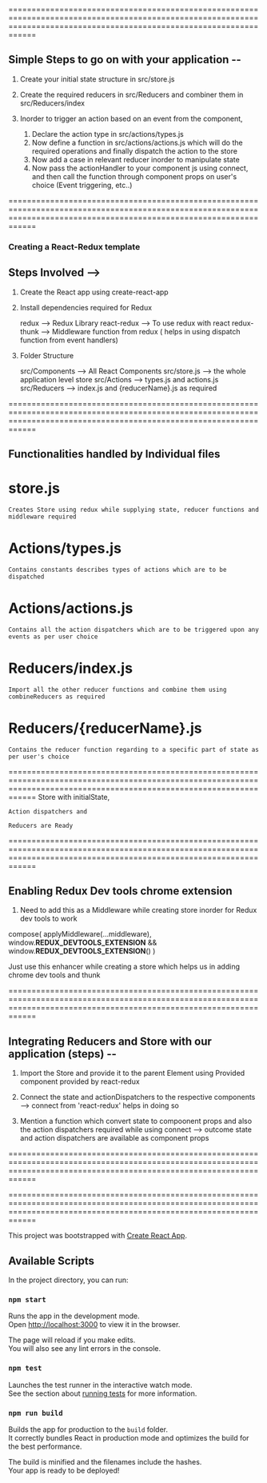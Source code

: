 ========================================================================================================================================================================

## Simple Steps to go on with your application --

1. Create your initial state structure in src/store.js

2. Create the required reducers in src/Reducers and combiner them in src/Reducers/index

3. Inorder to trigger an action based on an event from the component,

    1. Declare the action type in src/actions/types.js
    2. Now define a function in src/actions/actions.js which will do the required operations and finally dispatch the action to the store
    3. Now add a case in relevant reducer inorder to manipulate state
    4. Now pass the actionHandler to your component js using connect, and then call the function through component props on user's choice (Event triggering, etc..)

========================================================================================================================================================================
### Creating a React-Redux template

## Steps Involved -->

1. Create the React app using create-react-app

2. Install dependencies required for Redux
 
   redux --> Redux Library
   react-redux --> To use redux with react
   redux-thunk --> Middleware function from redux ( helps in using dispatch function from event handlers)

3. Folder Structure

   src/Components --> All React Components
   src/store.js --> the whole application level store
   src/Actions --> types.js and actions.js
   src/Reducers --> index.js and {reducerName}.js as required

========================================================================================================================================================================

## Functionalities handled by Individual files

# store.js
    Creates Store using redux while supplying state, reducer functions and middleware required

# Actions/types.js
    Contains constants describes types of actions which are to be dispatched

# Actions/actions.js
    Contains all the action dispatchers which are to be triggered upon any events as per user choice

# Reducers/index.js
    Import all the other reducer functions and combine them using combineReducers as required

# Reducers/{reducerName}.js
    Contains the reducer function regarding to a specific part of state as per user's choice

========================================================================================================================================================================
    Store with initialState,

    Action dispatchers and

    Reducers are Ready
========================================================================================================================================================================

## Enabling Redux Dev tools chrome extension

1. Need to add this as a Middleware while creating store inorder for Redux dev tools to work

compose(
        applyMiddleware(...middleware),
        window.__REDUX_DEVTOOLS_EXTENSION__ && window.__REDUX_DEVTOOLS_EXTENSION__()
    )

Just use this enhancer while creating a store which helps us in adding chrome dev tools and thunk

========================================================================================================================================================================

## Integrating Reducers and Store with our application (steps) --

1. Import the Store and provide it to the parent Element using Provided component provided by react-redux

2. Connect the state and actionDispatchers to the respective components --> connect from 'react-redux' helps in doing so

3. Mention a function which convert state to compoonent props and also the action dispatchers required while using connect
    --> outcome state and action dispatchers are available as component props

========================================================================================================================================================================

========================================================================================================================================================================

This project was bootstrapped with [Create React App](https://github.com/facebook/create-react-app).

## Available Scripts

In the project directory, you can run:

### `npm start`

Runs the app in the development mode.<br>
Open [http://localhost:3000](http://localhost:3000) to view it in the browser.

The page will reload if you make edits.<br>
You will also see any lint errors in the console.

### `npm test`

Launches the test runner in the interactive watch mode.<br>
See the section about [running tests](https://facebook.github.io/create-react-app/docs/running-tests) for more information.

### `npm run build`

Builds the app for production to the `build` folder.<br>
It correctly bundles React in production mode and optimizes the build for the best performance.

The build is minified and the filenames include the hashes.<br>
Your app is ready to be deployed!
